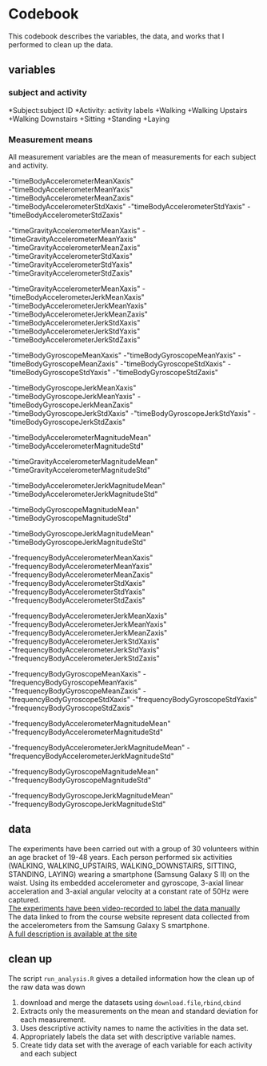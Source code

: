 # Codebook

This codebook describes the variables, the data, and works that I performed to clean up the data. 

## variables

### subject and activity
*Subject:subject ID
*Activity: activity labels
 +Walking
 +Walking Upstairs
 +Walking Downstairs
 +Sitting
 +Standing
 +Laying

### Measurement means
All measurement variables are the mean of measurements for each subject and activity.   

 -"timeBodyAccelerometerMeanXaxis"              
 -"timeBodyAccelerometerMeanYaxis"              
 -"timeBodyAccelerometerMeanZaxis"             
 -"timeBodyAccelerometerStdXaxis"
 -"timeBodyAccelerometerStdYaxis"
 -"timeBodyAccelerometerStdZaxis"   

 -"timeGravityAccelerometerMeanXaxis"
 -"timeGravityAccelerometerMeanYaxis"           
 -"timeGravityAccelerometerMeanZaxis"          
 -"timeGravityAccelerometerStdXaxis"            
 -"timeGravityAccelerometerStdYaxis"           
 -"timeGravityAccelerometerStdZaxis" 

 -"timeGravityAccelerometerMeanXaxis"
 -"timeBodyAccelerometerJerkMeanXaxis"          
 -"timeBodyAccelerometerJerkMeanYaxis"          
 -"timeBodyAccelerometerJerkMeanZaxis"         
 -"timeBodyAccelerometerJerkStdXaxis"           
 -"timeBodyAccelerometerJerkStdYaxis"           
 -"timeBodyAccelerometerJerkStdZaxis" 

 -"timeBodyGyroscopeMeanXaxis"
 -"timeBodyGyroscopeMeanYaxis"
 -"timeBodyGyroscopeMeanZaxis"
 -"timeBodyGyroscopeStdXaxis"
 -"timeBodyGyroscopeStdYaxis"
 -"timeBodyGyroscopeStdZaxis"


 -"timeBodyGyroscopeJerkMeanXaxis"              
 -"timeBodyGyroscopeJerkMeanYaxis"
 -"timeBodyGyroscopeJerkMeanZaxis"             
 -"timeBodyGyroscopeJerkStdXaxis"
 -"timeBodyGyroscopeJerkStdYaxis"
 -"timeBodyGyroscopeJerkStdZaxis"

 -"timeBodyAccelerometerMagnitudeMean"          
 -"timeBodyAccelerometerMagnitudeStd"

 -"timeGravityAccelerometerMagnitudeMean"      
 -"timeGravityAccelerometerMagnitudeStd"

 -"timeBodyAccelerometerJerkMagnitudeMean"      
 -"timeBodyAccelerometerJerkMagnitudeStd"

 -"timeBodyGyroscopeMagnitudeMean"              
 -"timeBodyGyroscopeMagnitudeStd"

 -"timeBodyGyroscopeJerkMagnitudeMean"         
 -"timeBodyGyroscopeJerkMagnitudeStd"  

 -"frequencyBodyAccelerometerMeanXaxis"         
 -"frequencyBodyAccelerometerMeanYaxis"        
 -"frequencyBodyAccelerometerMeanZaxis"         
 -"frequencyBodyAccelerometerStdXaxis"          
 -"frequencyBodyAccelerometerStdYaxis"         
 -"frequencyBodyAccelerometerStdZaxis"

 -"frequencyBodyAccelerometerJerkMeanXaxis"     
 -"frequencyBodyAccelerometerJerkMeanYaxis"    
 -"frequencyBodyAccelerometerJerkMeanZaxis"     
 -"frequencyBodyAccelerometerJerkStdXaxis"      
 -"frequencyBodyAccelerometerJerkStdYaxis"     
 -"frequencyBodyAccelerometerJerkStdZaxis"

 -"frequencyBodyGyroscopeMeanXaxis"
 -"frequencyBodyGyroscopeMeanYaxis"            
 -"frequencyBodyGyroscopeMeanZaxis"
 -"frequencyBodyGyroscopeStdXaxis"
 -"frequencyBodyGyroscopeStdYaxis"             
 -"frequencyBodyGyroscopeStdZaxis"  

 -"frequencyBodyAccelerometerMagnitudeMean"     
 -"frequencyBodyAccelerometerMagnitudeStd" 

 -"frequencyBodyAccelerometerJerkMagnitudeMean" 
 -"frequencyBodyAccelerometerJerkMagnitudeStd"

 -"frequencyBodyGyroscopeMagnitudeMean"        
 -"frequencyBodyGyroscopeMagnitudeStd"     

 -"frequencyBodyGyroscopeJerkMagnitudeMean"     
 -"frequencyBodyGyroscopeJerkMagnitudeStd"

## data    
The experiments have been carried out with a group of 30 volunteers within an age bracket of 19-48 years. Each person performed six activities (WALKING, WALKING_UPSTAIRS, WALKING_DOWNSTAIRS, SITTING, STANDING, LAYING) wearing a smartphone (Samsung Galaxy S II) on the waist. Using its embedded accelerometer and gyroscope, 3-axial linear acceleration and 3-axial angular velocity at a constant rate of 50Hz were captured.  
[The experiments have been video-recorded to label the data manually](https://www.youtube.com/watch?v=XOEN9W05_4A)  
The data linked to from the course website represent data collected from the accelerometers from the Samsung Galaxy S smartphone.  
[A full description is available at the site](http://archive.ics.uci.edu/ml/datasets/Human+Activity+Recognition+Using+Smartphones)  

## clean up
The script `run_analysis.R` gives a detailed information how the clean up of the raw data was down 
1. download and merge the datasets using `download.file`,`rbind`,`cbind`
2. Extracts only the measurements on the mean and standard deviation for each measurement.  
3. Uses descriptive activity names to name the activities in the data set.  
4. Appropriately labels the data set with descriptive variable names.  
5. Create tidy data set with the average of each variable for each activity and each subject


 
